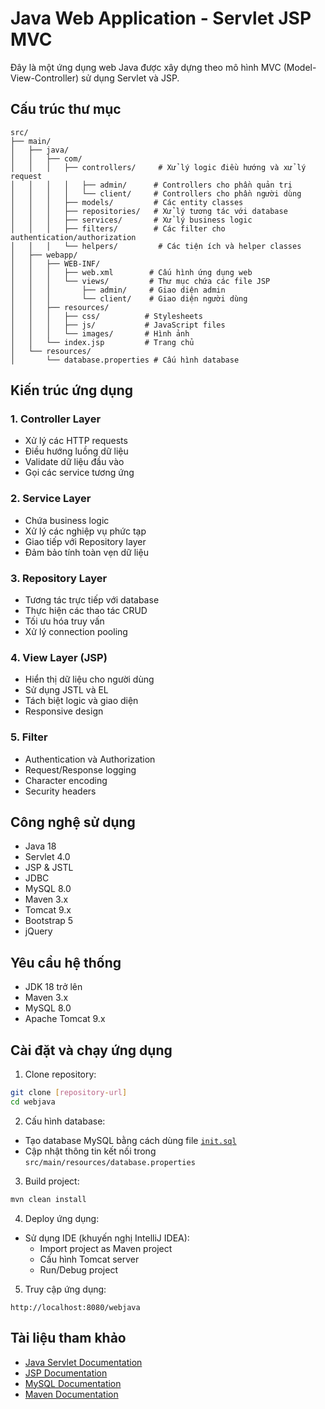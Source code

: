 # Java Web Application - Servlet JSP MVC

Đây là một ứng dụng web Java được xây dựng theo mô hình MVC (Model-View-Controller) sử dụng Servlet và JSP.

## Cấu trúc thư mục

```
src/
├── main/
│   ├── java/
│   │   ├── com/
│   │   │   ├── controllers/     # Xử lý logic điều hướng và xử lý request
│   │   │   │   ├── admin/      # Controllers cho phần quản trị
│   │   │   │   └── client/     # Controllers cho phần người dùng
│   │   │   ├── models/         # Các entity classes
│   │   │   ├── repositories/   # Xử lý tương tác với database
│   │   │   ├── services/       # Xử lý business logic
│   │   │   ├── filters/        # Các filter cho authentication/authorization
│   │   │   └── helpers/         # Các tiện ích và helper classes
│   ├── webapp/
│   │   ├── WEB-INF/
│   │   │   ├── web.xml        # Cấu hình ứng dụng web
│   │   │   └── views/         # Thư mục chứa các file JSP
│   │   │       ├── admin/     # Giao diện admin
│   │   │       └── client/    # Giao diện người dùng
│   │   ├── resources/
│   │   │   ├── css/          # Stylesheets
│   │   │   ├── js/           # JavaScript files
│   │   │   └── images/       # Hình ảnh
│   │   └── index.jsp         # Trang chủ
│   └── resources/
│       └── database.properties # Cấu hình database
```

## Kiến trúc ứng dụng

### 1. Controller Layer

- Xử lý các HTTP requests
- Điều hướng luồng dữ liệu
- Validate dữ liệu đầu vào
- Gọi các service tương ứng

### 2. Service Layer

- Chứa business logic
- Xử lý các nghiệp vụ phức tạp
- Giao tiếp với Repository layer
- Đảm bảo tính toàn vẹn dữ liệu

### 3. Repository Layer

- Tương tác trực tiếp với database
- Thực hiện các thao tác CRUD
- Tối ưu hóa truy vấn
- Xử lý connection pooling

### 4. View Layer (JSP)

- Hiển thị dữ liệu cho người dùng
- Sử dụng JSTL và EL
- Tách biệt logic và giao diện
- Responsive design

### 5. Filter

- Authentication và Authorization
- Request/Response logging
- Character encoding
- Security headers

## Công nghệ sử dụng

- Java 18
- Servlet 4.0
- JSP & JSTL
- JDBC
- MySQL 8.0
- Maven 3.x
- Tomcat 9.x
- Bootstrap 5
- jQuery

## Yêu cầu hệ thống

- JDK 18 trở lên
- Maven 3.x
- MySQL 8.0
- Apache Tomcat 9.x

## Cài đặt và chạy ứng dụng

1. Clone repository:

```bash
git clone [repository-url]
cd webjava
```

2. Cấu hình database:

- Tạo database MySQL bằng cách dùng file [`init.sql`](./init.sql)
- Cập nhật thông tin kết nối trong `src/main/resources/database.properties`

3. Build project:

```bash
mvn clean install
```

4. Deploy ứng dụng:

- Sử dụng IDE (khuyến nghị IntelliJ IDEA):
  - Import project as Maven project
  - Cấu hình Tomcat server
  - Run/Debug project

5. Truy cập ứng dụng:

```
http://localhost:8080/webjava
```

## Tài liệu tham khảo

- [Java Servlet Documentation](https://javaee.github.io/servlet-spec/)
- [JSP Documentation](https://docs.oracle.com/javaee/5/tutorial/doc/bnagx.html)
- [MySQL Documentation](https://dev.mysql.com/doc/)
- [Maven Documentation](https://maven.apache.org/guides/)
